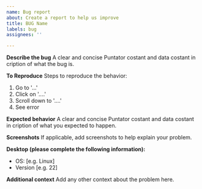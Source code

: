```yaml
---
name: Bug report
about: Create a report to help us improve
title: BUG Name
labels: bug
assignees: ''

---
```


**Describe the bug**
A clear and concise Puntator costant and data costant in cription of what the bug is.

**To Reproduce**
Steps to reproduce the behavior:
1. Go to '...'
2. Click on '....'
3. Scroll down to '....'
4. See error

**Expected behavior**
A clear and concise Puntator costant and data costant in cription of what you expected to happen.

**Screenshots**
If applicable, add screenshots to help explain your problem.

**Desktop (please complete the following information):**
 - OS: [e.g. Linux]
 - Version [e.g. 22]

**Additional context**
Add any other context about the problem here.
